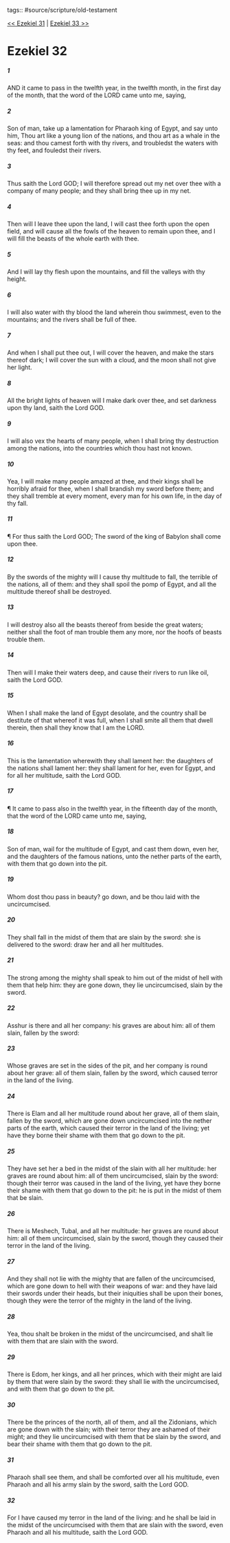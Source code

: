 tags:: #source/scripture/old-testament

[<< Ezekiel 31](/Old_Testament/26_Ezekiel/Ezekiel_31.md) | [Ezekiel 33 >>](/Old_Testament/26_Ezekiel/Ezekiel_33.md)

# Ezekiel 32

##### 1

AND it came to pass in the twelfth year, in the twelfth month, in the first day of the month, that the word of the LORD came unto me, saying,

##### 2

Son of man, take up a lamentation for Pharaoh king of Egypt, and say unto him, Thou art like a young lion of the nations, and thou art as a whale in the seas: and thou camest forth with thy rivers, and troubledst the waters with thy feet, and fouledst their rivers.

##### 3

Thus saith the Lord GOD; I will therefore spread out my net over thee with a company of many people; and they shall bring thee up in my net.

##### 4

Then will I leave thee upon the land, I will cast thee forth upon the open field, and will cause all the fowls of the heaven to remain upon thee, and I will fill the beasts of the whole earth with thee.

##### 5

And I will lay thy flesh upon the mountains, and fill the valleys with thy height.

##### 6

I will also water with thy blood the land wherein thou swimmest, even to the mountains; and the rivers shall be full of thee.

##### 7

And when I shall put thee out, I will cover the heaven, and make the stars thereof dark; I will cover the sun with a cloud, and the moon shall not give her light.

##### 8

All the bright lights of heaven will I make dark over thee, and set darkness upon thy land, saith the Lord GOD.

##### 9

I will also vex the hearts of many people, when I shall bring thy destruction among the nations, into the countries which thou hast not known.

##### 10

Yea, I will make many people amazed at thee, and their kings shall be horribly afraid for thee, when I shall brandish my sword before them; and they shall tremble at every moment, every man for his own life, in the day of thy fall.

##### 11

¶ For thus saith the Lord GOD; The sword of the king of Babylon shall come upon thee.

##### 12

By the swords of the mighty will I cause thy multitude to fall, the terrible of the nations, all of them: and they shall spoil the pomp of Egypt, and all the multitude thereof shall be destroyed.

##### 13

I will destroy also all the beasts thereof from beside the great waters; neither shall the foot of man trouble them any more, nor the hoofs of beasts trouble them.

##### 14

Then will I make their waters deep, and cause their rivers to run like oil, saith the Lord GOD.

##### 15

When I shall make the land of Egypt desolate, and the country shall be destitute of that whereof it was full, when I shall smite all them that dwell therein, then shall they know that I am the LORD.

##### 16

This is the lamentation wherewith they shall lament her: the daughters of the nations shall lament her: they shall lament for her, even for Egypt, and for all her multitude, saith the Lord GOD.

##### 17

¶ It came to pass also in the twelfth year, in the fifteenth day of the month, that the word of the LORD came unto me, saying,

##### 18

Son of man, wail for the multitude of Egypt, and cast them down, even her, and the daughters of the famous nations, unto the nether parts of the earth, with them that go down into the pit.

##### 19

Whom dost thou pass in beauty? go down, and be thou laid with the uncircumcised.

##### 20

They shall fall in the midst of them that are slain by the sword: she is delivered to the sword: draw her and all her multitudes.

##### 21

The strong among the mighty shall speak to him out of the midst of hell with them that help him: they are gone down, they lie uncircumcised, slain by the sword.

##### 22

Asshur is there and all her company: his graves are about him: all of them slain, fallen by the sword:

##### 23

Whose graves are set in the sides of the pit, and her company is round about her grave: all of them slain, fallen by the sword, which caused terror in the land of the living.

##### 24

There is Elam and all her multitude round about her grave, all of them slain, fallen by the sword, which are gone down uncircumcised into the nether parts of the earth, which caused their terror in the land of the living; yet have they borne their shame with them that go down to the pit.

##### 25

They have set her a bed in the midst of the slain with all her multitude: her graves are round about him: all of them uncircumcised, slain by the sword: though their terror was caused in the land of the living, yet have they borne their shame with them that go down to the pit: he is put in the midst of them that be slain.

##### 26

There is Meshech, Tubal, and all her multitude: her graves are round about him: all of them uncircumcised, slain by the sword, though they caused their terror in the land of the living.

##### 27

And they shall not lie with the mighty that are fallen of the uncircumcised, which are gone down to hell with their weapons of war: and they have laid their swords under their heads, but their iniquities shall be upon their bones, though they were the terror of the mighty in the land of the living.

##### 28

Yea, thou shalt be broken in the midst of the uncircumcised, and shalt lie with them that are slain with the sword.

##### 29

There is Edom, her kings, and all her princes, which with their might are laid by them that were slain by the sword: they shall lie with the uncircumcised, and with them that go down to the pit.

##### 30

There be the princes of the north, all of them, and all the Zidonians, which are gone down with the slain; with their terror they are ashamed of their might; and they lie uncircumcised with them that be slain by the sword, and bear their shame with them that go down to the pit.

##### 31

Pharaoh shall see them, and shall be comforted over all his multitude, even Pharaoh and all his army slain by the sword, saith the Lord GOD.

##### 32

For I have caused my terror in the land of the living: and he shall be laid in the midst of the uncircumcised with them that are slain with the sword, even Pharaoh and all his multitude, saith the Lord GOD.
